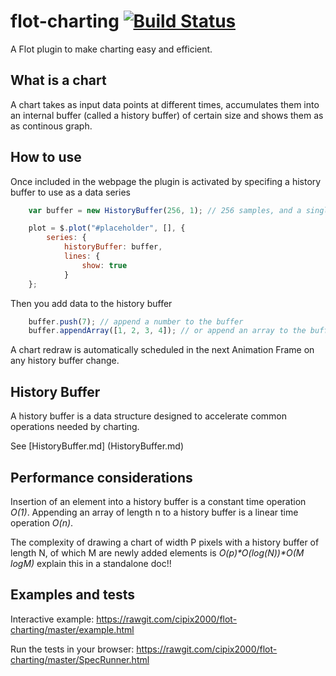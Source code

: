 # flot-charting [![Build Status](https://travis-ci.org/cipix2000/flot-charting.svg?branch=master)](https://travis-ci.org/cipix2000/flot-charting)

A Flot plugin to make charting easy and efficient.

What is a chart
---------------

A chart takes as input data points at different times, accumulates them into an internal buffer (called a history buffer) of certain size and shows them as as continous graph.

How to use
----------

Once included in the webpage the plugin is activated by specifing a history buffer to use as a data series

```javascript
    var buffer = new HistoryBuffer(256, 1); // 256 samples, and a single data serie.

    plot = $.plot("#placeholder", [], {
        series: {
            historyBuffer: buffer,
            lines: {
                show: true
            }
    };
```

Then you add data to the history buffer

```javascript
    buffer.push(7); // append a number to the buffer
    buffer.appendArray([1, 2, 3, 4]); // or append an array to the buffer
```

A chart redraw is automatically scheduled in the next Animation Frame on any history buffer change.

History Buffer
--------------

A history buffer is a data structure designed to accelerate common operations needed by charting.

See [HistoryBuffer.md] (HistoryBuffer.md)

Performance considerations
--------------------------

Insertion of an element into a history buffer is a constant time operation _O(1)_.
Appending an array of length n to a history buffer is a linear time operation _O(n)_.

The complexity of drawing a chart of width P pixels with a history buffer of length N, of which M are newly added elements is _O(p)*O(log(N))*O(M logM)_  explain this in a standalone doc!!

Examples and tests
------------------

Interactive example: https://rawgit.com/cipix2000/flot-charting/master/example.html

Run the tests in your browser: https://rawgit.com/cipix2000/flot-charting/master/SpecRunner.html
